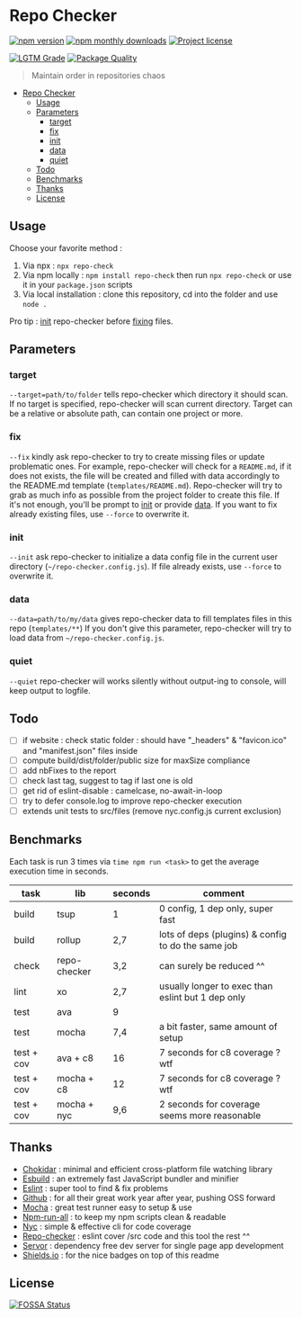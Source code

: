 # Repo Checker

[![npm version](https://img.shields.io/npm/v/repo-check.svg?color=informational)](https://www.npmjs.com/package/repo-check)
[![npm monthly downloads](https://img.shields.io/npm/dm/repo-check.svg?color=informational)](https://www.npmjs.com/package/repo-check)
[![Project license](https://img.shields.io/github/license/Shuunen/repo-checker.svg?color=informational)](https://github.com/Shuunen/repo-checker/blob/master/LICENSE)

[![LGTM Grade](https://img.shields.io/lgtm/grade/javascript/github/Shuunen/repo-checker.svg)](https://lgtm.com/projects/g/Shuunen/repo-checker/)
[![Package Quality](https://npm.packagequality.com/shield/repo-check.svg)](https://packagequality.com/#?package=repo-check)

> Maintain order in repositories chaos

- [Repo Checker](#repo-checker)
  - [Usage](#usage)
  - [Parameters](#parameters)
    - [target](#target)
    - [fix](#fix)
    - [init](#init)
    - [data](#data)
    - [quiet](#quiet)
  - [Todo](#todo)
  - [Benchmarks](#benchmarks)
  - [Thanks](#thanks)
  - [License](#license)

## Usage

Choose your favorite method :

1. Via npx : `npx repo-check`
2. Via npm locally : `npm install repo-check` then run `npx repo-check` or use it in your `package.json` scripts
3. Via local installation : clone this repository, cd into the folder and use `node .`

Pro tip : [init](#init) repo-checker before [fixing](#fix) files.

## Parameters

### target

`--target=path/to/folder` tells repo-checker which directory it should scan.
If no target is specified, repo-checker will scan current directory.
Target can be a relative or absolute path, can contain one project or more.

### fix

`--fix` kindly ask repo-checker to try to create missing files or update problematic ones.
For example, repo-checker will check for a `README.md`, if it does not exists, the file will be created and filled with data accordingly to the README.md template (`templates/README.md`).
Repo-checker will try to grab as much info as possible from the project folder to create this file.
If it's not enough, you'll be prompt to [init](#init) or provide [data](#data).
If you want to fix already existing files, use `--force` to overwrite it.

### init

`--init` ask repo-checker to initialize a data config file in the current user directory (`~/repo-checker.config.js`).
If file already exists, use `--force` to overwrite it.

### data

`--data=path/to/my/data` gives repo-checker data to fill templates files in this repo (`templates/**`)
If you don't give this parameter, repo-checker will try to load data from `~/repo-checker.config.js`.

### quiet

`--quiet` repo-checker will works silently without output-ing to console, will keep output to logfile.

## Todo

- [ ] if website : check static folder : should have "_headers" & "favicon.ico" and "manifest.json" files inside
- [ ] compute build/dist/folder/public size for maxSize compliance
- [ ] add nbFixes to the report
- [ ] check last tag, suggest to tag if last one is old
- [ ] get rid of eslint-disable : camelcase, no-await-in-loop
- [ ] try to defer console.log to improve repo-checker execution
- [ ] extends unit tests to src/files (remove nyc.config.js current exclusion)

## Benchmarks

Each task is run 3 times via `time npm run <task>` to get the average execution time in seconds.

| task       | lib          | seconds | comment                                            |
| ---------- | ------------ | ------- | -------------------------------------------------- |
| build      | tsup         | 1       | 0 config, 1 dep only, super fast                   |
| build      | rollup       | 2,7     | lots of deps (plugins) & config to do the same job |
| check      | repo-checker | 3,2     | can surely be reduced ^^                           |
| lint       | xo           | 2,7     | usually longer to exec than eslint but 1 dep only  |
| test       | ava          | 9       |                                                    |
| test       | mocha        | 7,4     | a bit faster, same amount of setup                 |
| test + cov | ava + c8     | 16      | 7 seconds for c8 coverage ? wtf                    |
| test + cov | mocha + c8   | 12      | 7 seconds for c8 coverage ? wtf                    |
| test + cov | mocha + nyc  | 9,6     | 2 seconds for coverage seems more reasonable       |

## Thanks

- [Chokidar](https://github.com/paulmillr/chokidar) : minimal and efficient cross-platform file watching library
- [Esbuild](https://github.com/evanw/esbuild) : an extremely fast JavaScript bundler and minifier
- [Eslint](https://eslint.org) : super tool to find & fix problems
- [Github](https://github.com) : for all their great work year after year, pushing OSS forward
- [Mocha](https://github.com/mochajs/mocha) : great test runner easy to setup & use
- [Npm-run-all](https://github.com/mysticatea/npm-run-all) : to keep my npm scripts clean & readable
- [Nyc](https://github.com/istanbuljs/nyc) : simple & effective cli for code coverage
- [Repo-checker](https://github.com/Shuunen/repo-checker) : eslint cover /src code and this tool the rest ^^
- [Servor](https://github.com/lukejacksonn/servor) : dependency free dev server for single page app development
- [Shields.io](https://shields.io) : for the nice badges on top of this readme

## License

[![FOSSA Status](https://app.fossa.io/api/projects/git%2Bgithub.com%2FShuunen%2Frepo-checker.svg?type=large)](https://app.fossa.io/projects/git%2Bgithub.com%2FShuunen%2Frepo-checker?ref=badge_large)
